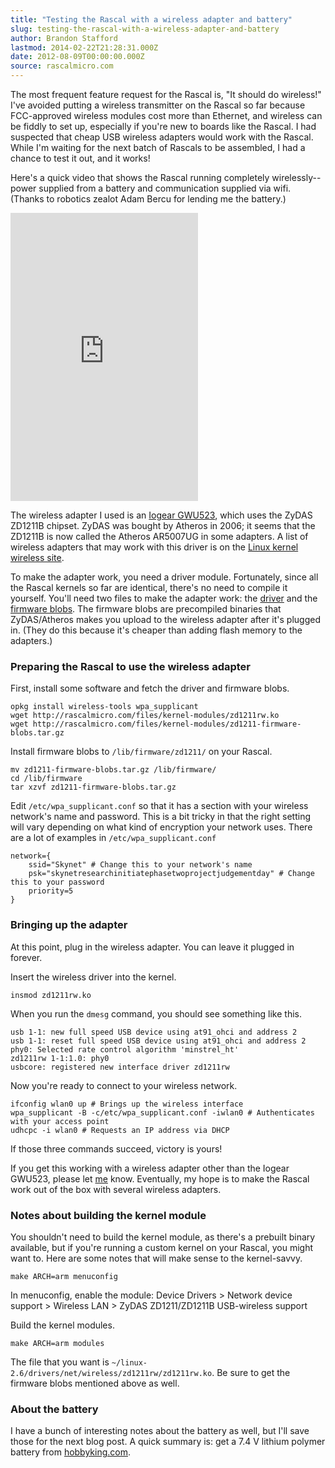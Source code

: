 ```yaml
---
title: "Testing the Rascal with a wireless adapter and battery"
slug: testing-the-rascal-with-a-wireless-adapter-and-battery
author: Brandon Stafford
lastmod: 2014-02-22T21:28:31.000Z
date: 2012-08-09T00:00:00.000Z
source: rascalmicro.com
---
```


The most frequent feature request for the Rascal is, "It should do wireless!" I've avoided putting a wireless transmitter on the Rascal so far because FCC-approved wireless modules cost more than Ethernet, and wireless can be fiddly to set up, especially if you're new to boards like the Rascal. I had suspected that cheap USB wireless adapters would work with the Rascal. While I'm waiting for the next batch of Rascals to be assembled, I had a chance to test it out, and it works!

Here's a quick video that shows the Rascal running completely wirelessly-- power supplied from a battery and communication supplied via wifi. (Thanks to robotics zealot Adam Bercu for lending me the battery.)

<iframe class="span11" src="http://player.vimeo.com/video/47257426?title=0&amp;byline=0&amp;portrait=0&amp;color=C6433C" height="461" frameborder="0" webkitAllowFullScreen mozallowfullscreen allowFullScreen></iframe>

The wireless adapter I used is an [Iogear GWU523][1], which uses the ZyDAS ZD1211B chipset. ZyDAS was bought by Atheros in 2006; it seems that the ZD1211B is now called the Atheros AR5007UG in some adapters. A list of wireless adapters that may work with this driver is on the [Linux kernel wireless site][2].

To make the adapter work, you need a driver module. Fortunately, since all the Rascal kernels so far are identical, there's no need to compile it yourself. You'll need two files to make the adapter work: the [driver][3] and the [firmware blobs][4]. The firmware blobs are precompiled binaries that ZyDAS/Atheros makes you upload to the wireless adapter after it's plugged in. (They do this because it's cheaper than adding flash memory to the adapters.)

### Preparing the Rascal to use the wireless adapter ###

First, install some software and fetch the driver and firmware blobs.

```language-bash
opkg install wireless-tools wpa_supplicant
wget http://rascalmicro.com/files/kernel-modules/zd1211rw.ko
wget http://rascalmicro.com/files/kernel-modules/zd1211-firmware-blobs.tar.gz
```

Install firmware blobs to <code>/lib/firmware/zd1211/</code> on your Rascal.

```language-bash
mv zd1211-firmware-blobs.tar.gz /lib/firmware/
cd /lib/firmware
tar xzvf zd1211-firmware-blobs.tar.gz
```

Edit `/etc/wpa_supplicant.conf` so that it has a section with your wireless network's name and password. This is a bit tricky in that the right setting will vary depending on what kind of encryption your network uses. There are a lot of examples in `/etc/wpa_supplicant.conf`

```language-bash
network={
	ssid="Skynet" # Change this to your network's name
	psk="skynetresearchinitiatephasetwoprojectjudgementday" # Change this to your password
	priority=5
}
```

### Bringing up the adapter ###

At this point, plug in the wireless adapter. You can leave it plugged in forever.

Insert the wireless driver into the kernel.

```language-bash
insmod zd1211rw.ko
```

When you run the <code>dmesg</code> command, you should see something like this.

```language-bash
usb 1-1: new full speed USB device using at91_ohci and address 2
usb 1-1: reset full speed USB device using at91_ohci and address 2
phy0: Selected rate control algorithm 'minstrel_ht'
zd1211rw 1-1:1.0: phy0
usbcore: registered new interface driver zd1211rw
```

Now you're ready to connect to your wireless network.

```language-bash
ifconfig wlan0 up # Brings up the wireless interface
wpa_supplicant -B -c/etc/wpa_supplicant.conf -iwlan0 # Authenticates with your access point
udhcpc -i wlan0 # Requests an IP address via DHCP
```

If those three commands succeed, victory is yours!

If you get this working with a wireless adapter other than the Iogear GWU523, please let [me][5] know. Eventually, my hope is to make the Rascal work out of the box with several wireless adapters.

### Notes about building the kernel module ###

You shouldn't need to build the kernel module, as there's a prebuilt binary available, but if you're running a custom kernel on your Rascal, you might want to. Here are some notes that will make sense to the kernel-savvy.

```language-bash
make ARCH=arm menuconfig
```

In menuconfig, enable the module: Device Drivers > Network device support > Wireless LAN > ZyDAS ZD1211/ZD1211B USB-wireless support 

Build the kernel modules.

```language-bash
make ARCH=arm modules
```

The file that you want is `~/linux-2.6/drivers/net/wireless/zd1211rw/zd1211rw.ko`. Be sure to get the firmware blobs mentioned above as well.

### About the battery ###

I have a bunch of interesting notes about the battery as well, but I'll save those for the next blog post. A quick summary is: get a 7.4 V lithium polymer battery from [hobbyking.com][6].

[1]: http://www.amazon.com/IOGEAR-Wireless-G-Speed-Adapter-GWU523/dp/B0009JR3SE
[2]: http://wireless.kernel.org/en/users/Drivers/zd1211rw/devices
[3]: /files/kernel-modules/zd1211rw.ko
[4]: /files/kernel-modules/zd1211-firmware-blobs.tar.gz
[5]: http://rascalmicro.com/about.htm
[6]: http://hobbyking.com